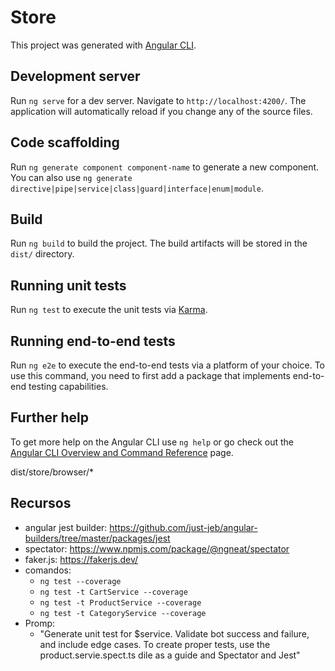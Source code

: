 # Store

This project was generated with [Angular CLI](https://github.com/angular/angular-cli).

## Development server

Run `ng serve` for a dev server. Navigate to `http://localhost:4200/`. The application will automatically reload if you change any of the source files.

## Code scaffolding

Run `ng generate component component-name` to generate a new component. You can also use `ng generate directive|pipe|service|class|guard|interface|enum|module`.

## Build

Run `ng build` to build the project. The build artifacts will be stored in the `dist/` directory.

## Running unit tests

Run `ng test` to execute the unit tests via [Karma](https://karma-runner.github.io).

## Running end-to-end tests

Run `ng e2e` to execute the end-to-end tests via a platform of your choice. To use this command, you need to first add a package that implements end-to-end testing capabilities.

## Further help

To get more help on the Angular CLI use `ng help` or go check out the [Angular CLI Overview and Command Reference](https://angular.io/cli) page.


dist/store/browser/*


## Recursos
- angular jest builder: https://github.com/just-jeb/angular-builders/tree/master/packages/jest
- spectator: https://www.npmjs.com/package/@ngneat/spectator
- faker.js: https://fakerjs.dev/
- comandos:
  - `ng test --coverage`
  - `ng test -t CartService --coverage`
  - `ng test -t ProductService --coverage`
  - `ng test -t CategoryService --coverage`
- Promp:
  - "Generate unit test for $service. Validate bot success and failure, and include edge cases. To create proper tests, use the product.servie.spect.ts dile as a guide and Spectator and Jest"